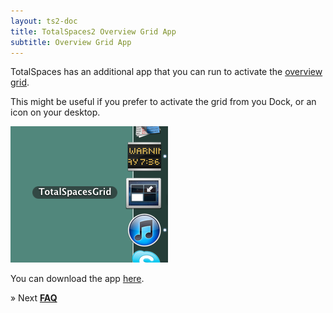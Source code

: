 ```yaml
---
layout: ts2-doc
title: TotalSpaces2 Overview Grid App
subtitle: Overview Grid App
---
```


TotalSpaces has an additional app that you can run to activate the [overview grid](/overview2).

This might be useful if you prefer to activate the grid from you Dock, or an icon on your desktop.

<img src="/images/totalspaces-grid-app.png">

You can download the app [here](http://downloads.binaryage.com/TotalSpacesGrid.app.zip).

&raquo; Next [**FAQ**](/faq2)